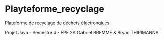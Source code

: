 # Playteforme_recyclage
Plateforme de recyclage de déchets électronqiues

Projet Java - Semestre 4 - EPF 2A
Gabriel BREMME & Bryan THIRIMANNA
